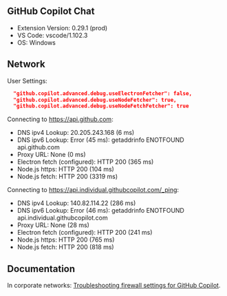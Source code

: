 ## GitHub Copilot Chat

- Extension Version: 0.29.1 (prod)
- VS Code: vscode/1.102.3
- OS: Windows

## Network

User Settings:
```json
  "github.copilot.advanced.debug.useElectronFetcher": false,
  "github.copilot.advanced.debug.useNodeFetcher": true,
  "github.copilot.advanced.debug.useNodeFetchFetcher": true
```

Connecting to https://api.github.com:
- DNS ipv4 Lookup: 20.205.243.168 (6 ms)
- DNS ipv6 Lookup: Error (45 ms): getaddrinfo ENOTFOUND api.github.com
- Proxy URL: None (0 ms)
- Electron fetch (configured): HTTP 200 (365 ms)
- Node.js https: HTTP 200 (104 ms)
- Node.js fetch: HTTP 200 (3319 ms)

Connecting to https://api.individual.githubcopilot.com/_ping:
- DNS ipv4 Lookup: 140.82.114.22 (286 ms)
- DNS ipv6 Lookup: Error (46 ms): getaddrinfo ENOTFOUND api.individual.githubcopilot.com
- Proxy URL: None (28 ms)
- Electron fetch (configured): HTTP 200 (241 ms)
- Node.js https: HTTP 200 (765 ms)
- Node.js fetch: HTTP 200 (818 ms)

## Documentation

In corporate networks: [Troubleshooting firewall settings for GitHub Copilot](https://docs.github.com/en/copilot/troubleshooting-github-copilot/troubleshooting-firewall-settings-for-github-copilot).